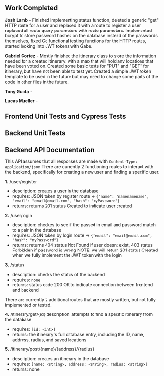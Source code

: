 ## Work Completed

**Josh Lamb** - Finished implementing status function, deleted a generic "get" HTTP route for a user and replaced it with a route to register a user, replaced all route query parameters with route parameters. Implemented bcrypt to store password hashes on the database instead of the passwords themselves, fixed Go functional testing functions for the HTTP routes, started looking into JWT tokens with Gabe.

**Gabriel Cortez** - Mostly finished the itinerary class to store the information needed for a created itinerary, with a map that will hold any locations that have been voted on. Created some basic tests for "PUT" and "GET" for itinerary, but have not been able to test yet. Created a simple JWT token template to be used in the future but may need to change some parts of the code in other files in the future.

**Tony Gupta** - 

**Lucas Mueller** - 


## Frontend Unit Tests and Cypress Tests



## Backend Unit Tests

## Backend API Documentation
This API assumes that all responses are made with `Content-Type: application/json`
There are currently 2 functioning routes to interact with the backend, specifically for creating a new user and finding a specific user.

**1.** /user/register
- description: creates a user in the database
- requires: JSON taken by register route -> `{"name": "namenamename", "email": "email@email.com", "hash": "myPassword"}`
- returns: returns 201 status Created to indicate user created

**2.** /user/login
- description: checkes to see if the passed in email and password match to a pair in the database
- requires: JSON taken by login route -> `{"email": "email@email.com", "hash": "myPassword"}` 
- returns: returns 404 status Not Found if user doesnt exist, 403 status Forbidden if password is wrong
NOTE: we will return 201 status Created when we fully implement the JWT token with the login

**3.** /status
- description: checks the status of the backend
- requires: `none`
- returns: status code 200 OK to indicate connection between frontend and backend

There are currently 2 additional routes that are mostly written, but not fully implemented or tested.

**4.** /itinerary/get/{id}
description: attempts to find a specific itinerary from the database
- requires: `[id: <int>]`
- returns: the itinerary's full database entry, including the ID, name, address, radius, and saved locations

**5.** /itinerary/post/{name}/{address}/{radius}
- description: creates an itinerary in the database
- requires: `[name: <string>, address: <string>, radius: <string>]`
- returns: none
